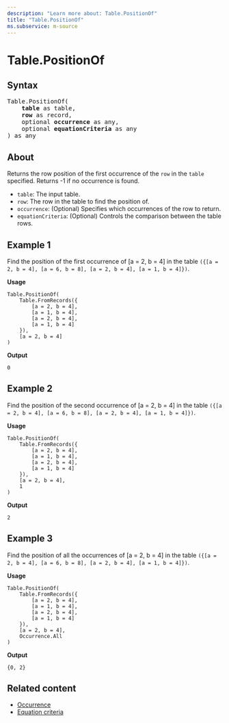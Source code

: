 ```yaml
---
description: "Learn more about: Table.PositionOf"
title: "Table.PositionOf"
ms.subservice: m-source
---
```

# Table.PositionOf

## Syntax

<pre>
Table.PositionOf(
    <b>table</b> as table,
    <b>row</b> as record,
    optional <b>occurrence</b> as any,
    optional <b>equationCriteria</b> as any
) as any
</pre>
  
## About

Returns the row position of the first occurrence of the `row` in the `table` specified. Returns -1 if no occurrence is found.

* `table`: The input table.
* `row`: The row in the table to find the position of.
* `occurrence`: (Optional) Specifies which occurrences of the row to return.
* `equationCriteria`: (Optional) Controls the comparison between the table rows.

## Example 1

Find the position of the first occurrence of [a = 2, b = 4] in the table `({[a = 2, b = 4], [a = 6, b = 8], [a = 2, b = 4], [a = 1, b = 4]})`.

**Usage**

```powerquery-m
Table.PositionOf(
    Table.FromRecords({
        [a = 2, b = 4],
        [a = 1, b = 4],
        [a = 2, b = 4],
        [a = 1, b = 4]
    }),
    [a = 2, b = 4]
)
```

**Output**

`0`

## Example 2

Find the position of the second occurrence of [a = 2, b = 4] in the table `({[a = 2, b = 4], [a = 6, b = 8], [a = 2, b = 4], [a = 1, b = 4]})`.

**Usage**

```powerquery-m
Table.PositionOf(
    Table.FromRecords({
        [a = 2, b = 4],
        [a = 1, b = 4],
        [a = 2, b = 4],
        [a = 1, b = 4]
    }),
    [a = 2, b = 4],
    1
)
```

**Output**

`2`

## Example 3

Find the position of all the occurrences of [a = 2, b = 4] in the table `({[a = 2, b = 4], [a = 6, b = 8], [a = 2, b = 4], [a = 1, b = 4]})`.

**Usage**

```powerquery-m
Table.PositionOf(
    Table.FromRecords({
        [a = 2, b = 4],
        [a = 1, b = 4],
        [a = 2, b = 4],
        [a = 1, b = 4]
    }),
    [a = 2, b = 4],
    Occurrence.All
)
```

**Output**

`{0, 2}`

## Related content

* [Occurrence](occurrence-type.md)
* [Equation criteria](table-functions.md#equation-criteria)
